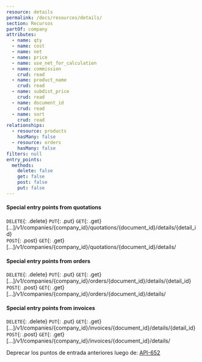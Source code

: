 ```yaml
---
resource: details
permalink: /docs/resources/details/
section: Recursos
partOf: company
attributes:
  - name: qty
  - name: cost
  - name: net
  - name: price
  - name: use_net_for_calculation
  - name: commission
    crud: read
  - name: product_name
    crud: read
  - name: subdist_price
    crud: read
  - name: document_id
    crud: read
  - name: sort
    crud: read
relationships:
  - resource: products
    hasMany: false
  - resource: orders
    hasMany: false
filters: null
entry_points:
  methods:
    delete: false
    get: false
    post: false
    put: false
---
```


#### Special entry points from quotations

`DELETE`{: .delete} `PUT`{: .put} `GET`{: .get} [...]/v1/companies/{company_id}/quotations/{document_id}/details/{detail_id}  
`POST`{: .post} `GET`{: .get} [...]/v1/companies/{company_id}/quotations/{document_id}/details/
#### Special entry points from orders

`DELETE`{: .delete} `PUT`{: .put} `GET`{: .get} [...]/v1/companies/{company_id}/orders/{document_id}/details/{detail_id}  
`POST`{: .post} `GET`{: .get} [...]/v1/companies/{company_id}/orders/{document_id}/details/
#### Special entry points from invoices

`DELETE`{: .delete} `PUT`{: .put} `GET`{: .get} [...]/v1/companies/{company_id}/invoices/{document_id}/details/{detail_id}  
`POST`{: .post} `GET`{: .get} [...]/v1/companies/{company_id}/invoices/{document_id}/details/

Deprecar los puntos de entrada anteriores luego de:
[API-652](https://reyesoft.atlassian.net/browse/API-652)
